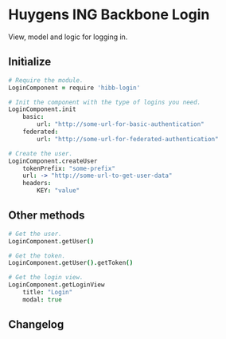# Huygens ING Backbone Login

View, model and logic for logging in.

## Initìalize

```coffeescript
# Require the module.
LoginComponent = require 'hibb-login'

# Init the component with the type of logins you need.
LoginComponent.init
	basic:
		url: "http://some-url-for-basic-authentication"
	federated:
		url: "http://some-url-for-federated-authentication"

# Create the user.
LoginComponent.createUser
	tokenPrefix: "some-prefix"
	url: -> "http://some-url-to-get-user-data"
	headers:
		KEY: "value"
```

## Other methods

```coffeescript
# Get the user.
LoginComponent.getUser()

# Get the token.
LoginComponent.getUser().getToken()

# Get the login view.
LoginComponent.getLoginView
	title: "Login"
	modal: true
```

## Changelog